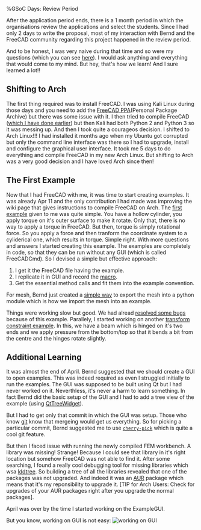 %GSoC Days: Review Period

After the application period ends, there is a 1 month period in which the organisations review the applications and select the students. Since I had only 2 days to write the proposal, most of my interaction with Bernd and the FreeCAD community regarding this project happened in the review period.

And to be honest, I was very naive during that time and so were my questions (which you can see [here](https://forum.freecadweb.org/viewtopic.php?f=18&t=44705&start=20)). I would ask anything and everything that would come to my mind. But hey, that's how we learn! And I sure learned a lot!!

## Shifting to Arch

The first thing required was to install FreeCAD. I was using Kali Linux during those days and you need to add the [FreeCAD PPA](https://launchpad.net/~freecad-maintainers/+archive/ubuntu/freecad-stable)(Personal Package Archive) but there was some issue with it. I then tried to compile FreeCAD ([which I have done earlier](https://hacksd.wordpress.com/2018/06/03/cloning-and-compiling-freecad/)) but then Kali had both Python 2 and Python 3 so it was messing up. And then I took quite a courageos decision. I shifted to Arch Linux!!!
I had installed it months ago when my Ubuntu got corrupted but only the command line interface was there so I had to upgrade, install and configure the graphical user interface. It took me 5 days to do everything and compile FreeCAD in my new Arch Linux. But shifting to Arch was a very good decision and I have loved Arch since then!

## The First Example

Now that I had FreeCAD with me, it was time to start creating examples. It was already Apr 11 and the only contribution I had made was improving the wiki page that gives instructions to compile FreeCAD on Arch.
The [first example](https://forum.freecadweb.org/viewtopic.php?f=18&t=19037) given to me was quite simple. You have a hollow cylinder, you apply torque on it's outer surface to make it rotate. Only that, there is no way to apply a torque in FreeCAD. But then, torque is simply rotational force. So you apply a force and then tranform the coordinate system to a cyliderical one, which results in torque. Simple right. 
With more questions and answers I started creating this example. The examples are completely in code, so that they can be run without any GUI (which is called FreeCADCmd). So I devised a simple but effective approach:

1. I get it the FreeCAD file having the example.
1. I replicate it in GUI and record the [macro](https://wiki.freecadweb.org/Macros).
1. Get the essential method calls and fit them into the example convention.

For mesh, Bernd just created a [simple way](https://forum.freecadweb.org/viewtopic.php?f=18&t=44705&start=40#p388738) to export the mesh into a python module which is how we import the mesh into an example.

Things were working slow but good. We had alread [resolved some bugs](https://forum.freecadweb.org/viewtopic.php?f=18&t=44705&start=40#p389398) because of this example. Parallely, I started working on another [transform constraint example](https://forum.freecadweb.org/viewtopic.php?f=18&t=20238#p157643). In this, we have a beam which is hinged on it's two ends and we apply pressure from the bottom/top so that it bends a bit from the centre and the hinges rotate slightly.

## Additional Learning

It was almost the end of April. Bernd suggested that we should create a GUI to open examples. This was indeed required as even I struggled initially to run the examples. The GUI was supposed to be built using Qt but I had never worked on it. Neverthless, it's never a harm to learn something. In fact Bernd did the basic setup of the GUI and I had to add a tree view of the example (using [QtTreeWidget](https://doc.qt.io/qtforpython/PySide2/QtWidgets/QTreeWidget.html)).

But I had to get only that commit in which the GUI was setup. Those who know [git](https://hacksd.wordpress.com/2019/02/28/using-git/) know that mergeing would get us everything. So for picking a particular commit, Bernd suggested me to use [`cherry-pick`](https://www.atlassian.com/git/tutorials/cherry-pick) which is quite a cool git feature.

But then I faced issue with running the newly compiled FEM workbench. A library was missing! Strange! Because I could see that library in it's right location but somehow FreeCAD was not able to find it. After some searching, I found a really cool debugging tool for missing libraries which wsa [lddtree](https://codeyarns.com/2015/12/16/how-to-view-hierarchy-of-shared-library-dependencies-using-lddtree/). So building a tree of all the libraries revealed that one of the packages was not upgraded. And indeed it was an [AUR](https://aur.archlinux.org/) package which means that it's my reponsibility to upgrade it. [TIP for Arch Users: Check for upgrades of your AUR packages right after you upgrade the normal packages].

April was over by the time I started working on the ExampleGUI.

But you know, working on GUI is not easy:
![working on GUI](https://external-preview.redd.it/flqgQ0UEPRR8WLjZPdMnKZxLjKDkQpsFx70IlAitwsE.jpg)
